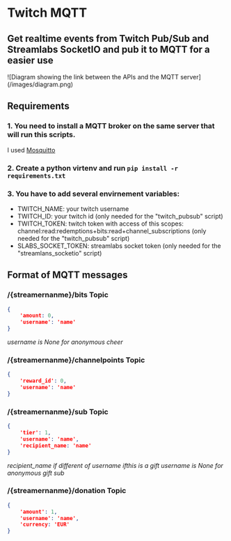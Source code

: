 # Twitch MQTT
## Get realtime events from Twitch Pub/Sub and Streamlabs SocketIO  and pub it to MQTT for a easier use

![Diagram showing the link between the APIs and the MQTT server] (/images/diagram.png)

## Requirements

### 1. You need to install a MQTT broker on the same server that will run this scripts.
I used [Mosquitto](https://mosquitto.org/)

### 2. Create a python virtenv and run `pip install -r requirements.txt`

### 3. You have to add several envirnement variables:
* TWITCH\_NAME: your twitch username
* TWITCH\_ID: your twitch id (only needed for the "twitch\_pubsub" script)
* TWITCH\_TOKEN: twitch token with access of this scopes: channel:read:redemptions+bits:read+channel\_subscriptions (only needed for the "twitch\_pubsub" script)
* SLABS\_SOCKET\_TOKEN: streamlabs socket token (only needed for the "streamlans\_socketio" script)

## Format of MQTT messages

### /{streamernanme}/bits Topic
```json
{
    'amount: 0,
    'username': 'name'
}
```
*username is None for anonymous cheer*

### /{streamernanme}/channelpoints Topic
```json
{
    'reward_id': 0,
    'username': 'name'
}
```

### /{streamernanme}/sub Topic
```json
{
    'tier': 1,
    'username': 'name',
    'recipient_name: 'name'
}
```
*recipient_name if different of username ifthis is a gift*
*username is None for anonymous gift sub*

### /{streamernanme}/donation Topic
```json
{
    'amount': 1,
    'username': 'name',
    'currency: 'EUR'
}
```
